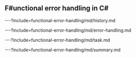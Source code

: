 ## F#unctional error handling in C# ##

---?include=functional-error-handling/md/history.md

---?include=functional-error-handling/md/error-handling.md

---?include=functional-error-handling/md/task.md

---?include=functional-error-handling/md/summary.md
